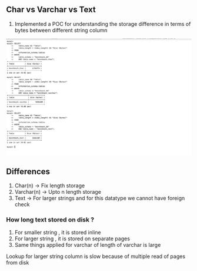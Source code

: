 ## Char vs Varchar vs Text

1. Implemented a POC for understanding the storage difference in terms of bytes between different string column

![ ](image.png)



## Differences

1. Char(n) -> Fix length storage
2. Varchar(n) -> Upto n length storage
3. Text -> For larger strings and for this datatype we cannot have foreign check


### How long text stored on disk ?

1. For smaller string , it is stored inline
2. For larger string , it is stored on separate pages
3. Same things applied for varchar of length of varchar is large

Lookup for larger string column is slow because of multiple  read of pages from disk
